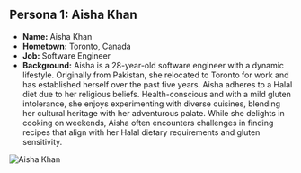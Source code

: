 ## Persona 1: Aisha Khan
- **Name:** Aisha Khan
- **Hometown:** Toronto, Canada
- **Job:** Software Engineer
- **Background:** Aisha is a 28-year-old software engineer with a dynamic lifestyle. Originally from Pakistan, she relocated to Toronto for work and has established herself over the past five years. Aisha adheres to a Halal diet due to her religious beliefs. Health-conscious and with a mild gluten intolerance, she enjoys experimenting with diverse cuisines, blending her cultural heritage with her adventurous palate. While she delights in cooking on weekends, Aisha often encounters challenges in finding recipes that align with her Halal dietary requirements and gluten sensitivity.

![Aisha Khan](insert_generated_image_url)
